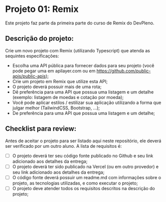 # Projeto 01: Remix

Este projeto faz parte da primeira parte do curso de Remix do DevPleno.

## Descrição do projeto:

Crie um novo projeto com Remix (utilizando Typescript) que atenda as sequintes especificações:

- Escolha uma API pública para fornecer dados para seu projeto (você pode pegar uma em apilayer.com ou em https://github.com/public-apis/public-apis);
- Crie um projeto em Remix que utilize esta API;
- O projeto deverá possuir mais de uma rota;
- Dê preferência para uma API que possua uma listagem e um detalhe (exemplo: listagem de moedas e cotação por moeda);
- Você pode aplicar estilos / estilizar sua aplicação utilizando a forma que julgar melhor (TailwindCSS, Bootstrap, ...);
- De preferência para uma API que possua uma listagem e um detalhe;

## Checklist para review:

Antes de aceitar o projeto para ser listado aqui neste repositório, ele deverá ser verificado por um outro aluno. A lista de requisitos é:

- [ ] O projeto deverá ter seu código fonte publicado no Github e seu link adicionado aos detalhes da entrega;
- [ ] O projeto deverá ter sido publicado na Vercel (ou em outro provedor) e seu link adicionado aos detalhes da entrega;
- [ ] O código fonte deverá possuir um readme.md com informações sobre o projeto, as tecnologias utilizadas, e como executar o projeto;
- [ ] O projeto deve atender todos os requisitos descritos na descrição do projeto;
